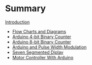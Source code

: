 # Summary
[Introduction](./Introduction.md)
- [Flow Charts and Diagrams](.content/../FlowChartsDiagrams/FlowChartsDiagrams.md)
- [Arduino 4-bit Binary Counter](./Arduino4BitBinaryCouter/Arduino4BitBinaryCouter.md)
- [Arduino 8-bit Binary Counter](./Arduino8BitBinaryCounter/Ardunino8BitBinaryCounter.md)
- [Arduino and Pulse Width Modulation]()
- [Seven Segmented Diplay]()
- [Motor Controller With Arduino]()